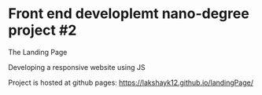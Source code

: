 # Front end developlemt nano-degree project #2
The Landing Page

Developing a responsive website using JS

Project is hosted at github pages: https://lakshayk12.github.io/landingPage/
